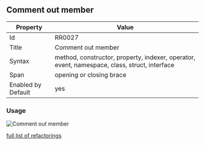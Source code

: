 ## Comment out member

Property | Value
--- | --- 
Id | RR0027
Title | Comment out member
Syntax | method, constructor, property, indexer, operator, event, namespace, class, struct, interface
Span | opening or closing brace
Enabled by Default | yes

### Usage

![Comment out member](../../images/refactorings/CommentOutMember.png)

[full list of refactorings](Refactorings.md)

